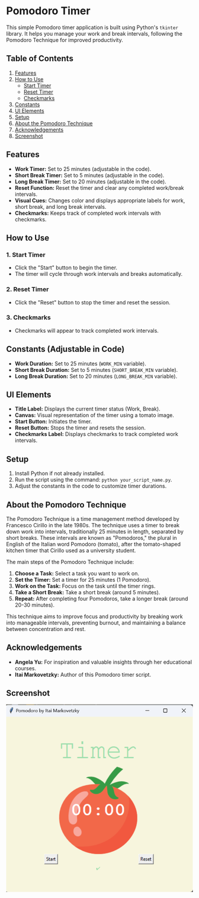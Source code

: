 # Pomodoro Timer

This simple Pomodoro timer application is built using Python's `tkinter` library. It helps you manage your work and break intervals, following the Pomodoro Technique for improved productivity.

## Table of Contents

1. [Features](#features)
2. [How to Use](#how-to-use)
   - [Start Timer](#1-start-timer)
   - [Reset Timer](#2-reset-timer)
   - [Checkmarks](#3-checkmarks)
3. [Constants](#constants-adjustable-in-code)
4. [UI Elements](#ui-elements)
5. [Setup](#setup)
6. [About the Pomodoro Technique](#about-the-pomodoro-technique)
7. [Acknowledgements](#acknowledgements)
8. [Screenshot](#screenshot)

## Features

- **Work Timer:** Set to 25 minutes (adjustable in the code).
- **Short Break Timer:** Set to 5 minutes (adjustable in the code).
- **Long Break Timer:** Set to 20 minutes (adjustable in the code).
- **Reset Function:** Reset the timer and clear any completed work/break intervals.
- **Visual Cues:** Changes color and displays appropriate labels for work, short break, and long break intervals.
- **Checkmarks:** Keeps track of completed work intervals with checkmarks.

## How to Use

### 1. Start Timer

   - Click the "Start" button to begin the timer.
   - The timer will cycle through work intervals and breaks automatically.

### 2. Reset Timer

   - Click the "Reset" button to stop the timer and reset the session.

### 3. Checkmarks

   - Checkmarks will appear to track completed work intervals.

## Constants (Adjustable in Code)

- **Work Duration:** Set to 25 minutes (`WORK_MIN` variable).
- **Short Break Duration:** Set to 5 minutes (`SHORT_BREAK_MIN` variable).
- **Long Break Duration:** Set to 20 minutes (`LONG_BREAK_MIN` variable).

## UI Elements

- **Title Label:** Displays the current timer status (Work, Break).
- **Canvas:** Visual representation of the timer using a tomato image.
- **Start Button:** Initiates the timer.
- **Reset Button:** Stops the timer and resets the session.
- **Checkmarks Label:** Displays checkmarks to track completed work intervals.

## Setup

1. Install Python if not already installed.
2. Run the script using the command: `python your_script_name.py`.
3. Adjust the constants in the code to customize timer durations.

## About the Pomodoro Technique

The Pomodoro Technique is a time management method developed by Francesco Cirillo in the late 1980s. The technique uses a timer to break down work into intervals, traditionally 25 minutes in length, separated by short breaks. These intervals are known as "Pomodoros," the plural in English of the Italian word Pomodoro (tomato), after the tomato-shaped kitchen timer that Cirillo used as a university student.

The main steps of the Pomodoro Technique include:

1. **Choose a Task:** Select a task you want to work on.
2. **Set the Timer:** Set a timer for 25 minutes (1 Pomodoro).
3. **Work on the Task:** Focus on the task until the timer rings.
4. **Take a Short Break:** Take a short break (around 5 minutes).
5. **Repeat:** After completing four Pomodoros, take a longer break (around 20-30 minutes).

This technique aims to improve focus and productivity by breaking work into manageable intervals, preventing burnout, and maintaining a balance between concentration and rest.

## Acknowledgements

- **Angela Yu:** For inspiration and valuable insights through her educational courses.
- **Itai Markovetzky:** Author of this Pomodoro timer script.

## Screenshot
![Pomodoro Timer Screenshot](https://github.com/itai-markovetzky/pomodoro-timer/blob/main/pomodoro_screenshot.png)

